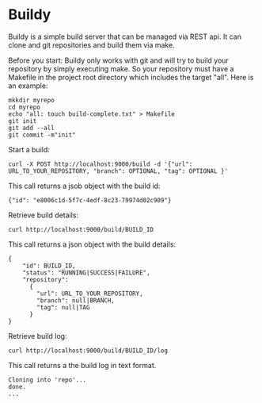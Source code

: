 # Buildy

Buildy is a simple build server that can be managed via REST api. It can clone and git repositories and build them via make.

Before you start: Buildy only works with git and will try to build your repository by simply executing make. So your repository must have a Makefile in the project root directory which includes the target "all". Here is an example:

    mkkdir myrepo
    cd myrepo
    echo "all: touch build-complete.txt" > Makefile
    git init
    git add --all
    git commit -m"init"
    
Start a build:

    curl -X POST http://localhost:9000/build -d '{"url": URL_TO_YOUR_REPOSITORY, "branch": OPTIONAL, "tag": OPTIONAL }'

This call returns a jsob object with the build id:

    {"id": "e8006c1d-5f7c-4edf-8c23-79974d02c909"}

Retrieve build details:

    curl http://localhost:9000/build/BUILD_ID

This call returns a json object with the build details:

    {
        "id": BUILD_ID, 
        "status": "RUNNING|SUCCESS|FAILURE", 
        "repository": 
          {
            "url": URL_TO_YOUR_REPOSITORY, 
            "branch": null|BRANCH, 
            "tag": null|TAG
          } 
    }

Retrieve build log:

    curl http://localhost:9000/build/BUILD_ID/log

This call returns a the build log in text format.

    Cloning into 'repo'... 
    done. 
    ... 